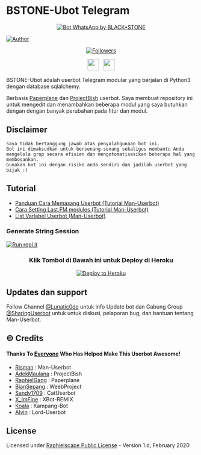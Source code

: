 # BSTONE-Ubot Telegram

<p align="center">
<a href="#"><img title="Bot WhatsApp by BLACK•STONE" src="https://telegra.ph/file/383c40053bf43b7889274.jpg?colorA=%23ff0000&colorB=%23017e40&style=for-the-badge"></a>
</p> 
<a href="https://github.com/black23stone"><img title="Author" src="https://img.shields.io/badge/Author-BLACK•STONE-orange.svg?style=for-the-badge&logo=github"></a>
</p>
<p align="center">
<a href="https://github.com/black23stone/followers"><img title="Followers" src="https://img.shields.io/github/followers/zeeoneofc?color=red&style=flat-square"></a>
</p>
<p align='center'>
   <a href="https://wa.me/62"><img height="30" src="https://c.top4top.io/p_1837yybbf0.jpeg"></a>&nbsp;&nbsp;
   <a href="https://instagram.com/xl_apis_ips4"><img height="30" src="https://raw.githubusercontent.com/TobyG74/TobyG74/main/instagram.jpg"></a>

BSTONE-Ubot adalah userbot Telegram modular yang berjalan di Python3 dengan database sqlalchemy.

Berbasis [Paperplane](https://github.com/RaphielGang/Telegram-UserBot) dan [ProjectBish](https://github.com/adekmaulana/ProjectBish) userbot.
Saya membuat repository ini untuk mengedit dan menambahkan beberapa modul yang saya butuhkan dengan dengan banyak perubahan pada fitur dan modul.

## Disclaimer

```
Saya tidak bertanggung jawab atas penyalahgunaan bot ini.
Bot ini dimaksudkan untuk bersenang-senang sekaligus membantu Anda
mengelola grup secara efisien dan mengotomatisasikan beberapa hal yang membosankan.
Gunakan bot ini dengan risiko anda sendiri dan jadilah userbot yang bijak :)
```

## Tutorial

- [Panduan Cara Memasang Userbot (Tutorial Man-Userbot)](https://mrismanaziz.medium.com/cara-memasang-userbot-telegram-repo-man-userbot-deploy-di-heroku-c56d1f8b5537)
- [Cara Setting Last.FM modules (Tutorial Man-Userbot)](https://telegra.ph/How-to-set-up-LastFM-module-for-Paperplane-userbot-11-02)
- [List Variabel Userbot (Man-Userbot)](https://telegra.ph/List-Variabel-Heroku-untuk-Man-Userbot-09-22)

### Generate String Session
[![Run repl.it](https://img.shields.io/badge/run-string__session.py-blue?style=for-the-badge&logo=repl.it)](https://repl.it/@mrismanaziz/stringenSession?lite=1&outputonly=1)

<h3 align="center">Klik Tombol di Bawah ini untuk Deploy di Heroku</h3>
<p align="center"><a href="https://heroku.com/deploy?template=https://github.com/black23stone/BSTONE-Ubot"><img src="https://www.herokucdn.com/deploy/button.png" alt="Deploy to Heroku" target="_blank"/></a></p>

## Updates dan support

Follow Channel [@Lunatic0de](https://t.me/Lunatic0de) untuk info Update bot dan Gabung Group [@SharingUserbot](https://t.me/SharingUserbot) untuk untuk diskusi, pelaporan bug, dan bantuan tentang Man-Userbot.

## © Credits
#### Thanks To [Everyone](https://github.com/mrismanaziz/Man-Userbot/graphs/contributors) Who Has Helped Make This Userbot Awesome!
*   [Risman](https://github.com/mrismanaziz/Man-Userbot) :  Man-Userbot
*   [AdekMaulana](https://github.com/adekmaulana) : ProjectBish
*   [RaphielGang](https://github.com/RaphielGang) : Paperplane
*   [BianSepang](https://github.com/BianSepang/WeebProject) : WeebProject
*   [Sandy1709](https://github.com/sandy1709/catuserbot) : CatUserbot
*   [X_ImFine](https://github.com/ximfine) :  XBot-REMIX
*   [Koala](https://github.com/ManusiaRakitan/Kampang-Bot) : Kampang-Bot
*   [Alvin](https://github.com/Zora24/Lord-Userbot) : Lord-Userbot

## License
Licensed under [Raphielscape Public License](https://github.com/mrismanaziz/Man-Userbot/blob/Man-Userbot/LICENSE) - Version 1.d, February 2020
